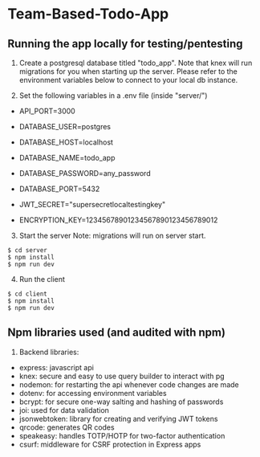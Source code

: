 # Team-Based-Todo-App

## Running the app locally for testing/pentesting

1. Create a postgresql database titled "todo_app". Note that knex will run migrations for you when starting up the server. Please refer to the environment variables below to connect to your local db instance.

2. Set the following variables in a .env file (inside "server/")

- API_PORT=3000

- DATABASE_USER=postgres
- DATABASE_HOST=localhost
- DATABASE_NAME=todo_app
- DATABASE_PASSWORD=any_password
- DATABASE_PORT=5432

- JWT_SECRET="supersecretlocaltestingkey"
- ENCRYPTION_KEY=12345678901234567890123456789012 

3. Start the server
Note: migrations will run on server start.

```
$ cd server
$ npm install
$ npm run dev
```

4. Run the client

```
$ cd client
$ npm install
$ npm run dev
```

## Npm libraries used (and audited with npm)

1. Backend libraries:

- express: javascript api
- knex: secure and easy to use query builder to interact with pg
- nodemon: for restarting the api whenever code changes are made
- dotenv: for accessing environment variables
- bcrypt: for secure one-way salting and hashing of passwords
- joi: used for data validation
- jsonwebtoken: library for creating and verifying JWT tokens
- qrcode: generates QR codes
- speakeasy: handles TOTP/HOTP for two-factor authentication
- csurf: middleware for CSRF protection in Express apps
